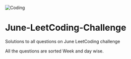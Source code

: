 ![Coding](https://images.unsplash.com/photo-1564865878688-9a244444042a?ixlib=rb-1.2.1&ixid=eyJhcHBfaWQiOjEyMDd9&auto=format&fit=crop&w=1050&q=80)


# June-LeetCoding-Challenge
Solutions to all questions on June LeetCoding challenge

All the questions are sorted Week and day wise.
